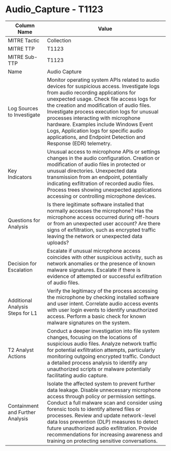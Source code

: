 # Audio_Capture - T1123

| Column Name | Value |
|-------------|-------|
| MITRE Tactic | Collection |
| MITRE TTP | T1123 |
| MITRE Sub-TTP | T1123 |
| Name | Audio Capture |
| Log Sources to Investigate | Monitor operating system APIs related to audio devices for suspicious access. Investigate logs from audio recording applications for unexpected usage. Check file access logs for the creation and modification of audio files. Investigate process execution logs for unusual processes interacting with microphone hardware. Examples include Windows Event Logs, Application logs for specific audio applications, and Endpoint Detection and Response (EDR) telemetry. |
| Key Indicators | Unusual access to microphone APIs or settings changes in the audio configuration. Creation or modification of audio files in protected or unusual directories. Unexpected data transmission from an endpoint, potentially indicating exfiltration of recorded audio files. Process trees showing unexpected applications accessing or controlling microphone devices. |
| Questions for Analysis | Is there legitimate software installed that normally accesses the microphone? Has the microphone access occurred during off-hours or from an unexpected user account? Are there signs of exfiltration, such as encrypted traffic leaving the network or unexpected data uploads? |
| Decision for Escalation | Escalate if unusual microphone access coincides with other suspicious activity, such as network anomalies or the presence of known malware signatures. Escalate if there is evidence of attempted or successful exfiltration of audio files. |
| Additional Analysis Steps for L1 | Verify the legitimacy of the process accessing the microphone by checking installed software and user intent. Correlate audio access events with user login events to identify unauthorized access. Perform a basic check for known malware signatures on the system. |
| T2 Analyst Actions | Conduct a deeper investigation into file system changes, focusing on the locations of suspicious audio files. Analyze network traffic for potential exfiltration attempts, particularly monitoring outgoing encrypted traffic. Conduct a detailed process analysis to identify any unauthorized scripts or malware potentially facilitating audio capture. |
| Containment and Further Analysis | Isolate the affected system to prevent further data leakage. Disable unnecessary microphone access through policy or permission settings. Conduct a full malware scan and consider using forensic tools to identify altered files or processes. Review and update network-level data loss prevention (DLP) measures to detect future unauthorized audio exfiltration. Provide recommendations for increasing awareness and training on protecting sensitive conversations. |
